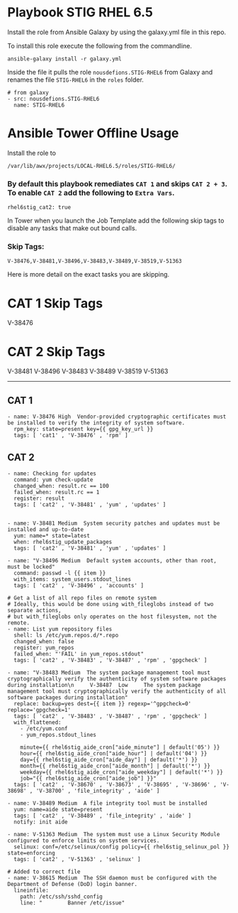 # Playbook STIG RHEL 6.5

Install the role from Ansible Galaxy by using the galaxy.yml file in this repo.

To install this role execute the following from the commandline.

```
ansible-galaxy install -r galaxy.yml
```

Inside the file it pulls the role `nousdefions.STIG-RHEL6` from Galaxy and renames the file `STIG-RHEL6` in the `roles` folder. 

```
# from galaxy
- src: nousdefions.STIG-RHEL6
  name: STIG-RHEL6
```

# Ansible Tower Offline Usage

Install the role to 

```
/var/lib/awx/projects/LOCAL-RHEL6.5/roles/STIG-RHEL6/
```

### By default this playbook remediates `CAT 1` and skips `CAT 2 + 3`. To enable `CAT 2` add the following to `Extra Vars`. 

```
rhel6stig_cat2: true
```

In Tower when you launch the Job Template add the following skip tags to disable any tasks that make out bound calls. 

### Skip Tags:

```
V-38476,V-38481,V-38496,V-38483,V-38489,V-38519,V-51363
```




Here is more detail on the exact tasks you are skipping.

# CAT 1 Skip Tags
V-38476

# CAT 2 Skip Tags
V-38481
V-38496
V-38483
V-38489
V-38519
V-51363


---------------

## CAT 1

```
- name: V-38476 High  Vendor-provided cryptographic certificates must be installed to verify the integrity of system software.
  rpm_key: state=present key={{ gpg_key_url }}
  tags: [ 'cat1' , 'V-38476' , 'rpm' ]
```

## CAT 2

```
- name: Checking for updates
  command: yum check-update
  changed_when: result.rc == 100
  failed_when: result.rc == 1
  register: result
  tags: [ 'cat2' , 'V-38481' , 'yum' , 'updates' ]


- name: V-38481 Medium  System security patches and updates must be installed and up-to-date
  yum: name=* state=latest
  when: rhel6stig_update_packages
  tags: [ 'cat2' , 'V-38481' , 'yum' , 'updates' ]

- name: "V-38496 Medium  Default system accounts, other than root, must be locked"
  command: passwd -l {{ item }}
  with_items: system_users.stdout_lines
  tags: [ 'cat2' , 'V-38496' , 'accounts' ]

# Get a list of all repo files on remote system
# Ideally, this would be done using with_fileglobs instead of two separate actions,
# but with_fileglobs only operates on the host filesystem, not the remote.
- name: List yum repository files
  shell: ls /etc/yum.repos.d/*.repo
  changed_when: false
  register: yum_repos
  failed_when: "'FAIL' in yum_repos.stdout"
  tags: [ 'cat2' , 'V-38483' , 'V-38487' , 'rpm' , 'gpgcheck' ]

- name: "V-38483 Medium  The system package management tool must cryptographically verify the authenticity of system software packages during installation\n     V-38487  Low     The system package management tool must cryptographically verify the authenticity of all software packages during installation"
  replace: backup=yes dest={{ item }} regexp='^gpgcheck=0' replace='gpgcheck=1'
  tags: [ 'cat2' , 'V-38483' , 'V-38487' , 'rpm' , 'gpgcheck' ]
  with_flattened:
    - /etc/yum.conf
    - yum_repos.stdout_lines

    minute={{ rhel6stig_aide_cron["aide_minute"] | default('05') }}
    hour={{ rhel6stig_aide_cron["aide_hour"] | default('04') }}
    day={{ rhel6stig_aide_cron["aide_day"] | default('*') }}
    month={{ rhel6stig_aide_cron["aide_month"] | default('*') }}
    weekday={{ rhel6stig_aide_cron["aide_weekday"] | default('*') }}
    job="{{ rhel6stig_aide_cron["aide_job"] }}"
  tags: [ 'cat2' , 'V-38670' , 'V-38673' , 'V-38695' , 'V-38696' , 'V-38698' , 'V-38700' , 'file_integrity' , 'aide' ]

- name: V-38489 Medium  A file integrity tool must be installed
  yum: name=aide state=present
  tags: [ 'cat2' , 'V-38489' , 'file_integrity' , 'aide' ]
  notify: init aide

- name: V-51363 Medium  The system must use a Linux Security Module configured to enforce limits on system services.
  selinux: conf=/etc/selinux/config policy={{ rhel6stig_selinux_pol }} state=enforcing
  tags: [ 'cat2' , 'V-51363' , 'selinux' ]

# Added to correct file
- name: V-38615 Medium  The SSH daemon must be configured with the Department of Defense (DoD) login banner.
  lineinfile:
    path: /etc/ssh/sshd_config
    line: "        Banner /etc/issue"
```
